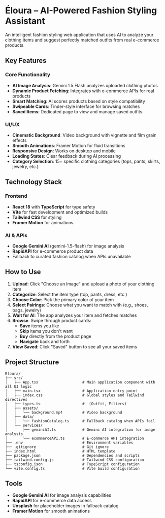 # Éloura – AI-Powered Fashion Styling Assistant

An intelligent fashion styling web application that uses AI to analyze your clothing items and suggest perfectly matched outfits from real e-commerce products.

##  Key Features

### Core Functionality
- **AI Image Analysis**: Gemini 1.5 Flash analyzes uploaded clothing photos
- **Dynamic Product Fetching**: Integrates with e-commerce APIs for real products
- **Smart Matching**: AI scores products based on style compatibility
- **Swipeable Cards**: Tinder-style interface for browsing matches
- **Saved Items**: Dedicated page to view and manage saved outfits

### UI/UX
- **Cinematic Background**: Video background with vignette and film grain effects
- **Smooth Animations**: Framer Motion for fluid transitions
- **Responsive Design**: Works on desktop and mobile
- **Loading States**: Clear feedback during AI processing
- **Category Selection**: 15+ specific clothing categories (tops, pants, skirts, jewelry, etc.)

##  Technology Stack

### Frontend
- **React 18** with **TypeScript** for type safety
- **Vite** for fast development and optimized builds
- **Tailwind CSS** for styling
- **Framer Motion** for animations

### AI & APIs
- **Google Gemini AI** (gemini-1.5-flash) for image analysis
- **RapidAPI** for e-commerce product data
- Fallback to curated fashion catalog when APIs unavailable

##  How to Use

1. **Upload**: Click "Choose an Image" and upload a photo of your clothing item
2. **Categorize**: Select the item type (top, pants, dress, etc.)
3. **Choose Color**: Pick the primary color of your item
4. **Select Pairings**: Choose what you want to match with (e.g., shoes, bags, jewelry)
5. **Wait for AI**: The app analyzes your item and fetches matches
6. **Browse**: Swipe through product cards:
   -  **Save** items you like
   -  **Skip** items you don't want
   -  **Buy** directly from the product page
   -  **Navigate** back and forth
7. **View Saved**: Click "Saved" button to see all your saved items

##  Project Structure

```
Eloura/
├── src/
│   ├── App.tsx                    # Main application component with all UI logic
│   ├── main.tsx                   # Application entry point
│   ├── index.css                  # Global styles and Tailwind directives
│   ├── types.ts                   #  (Outfit, Filters)
│   ├── assets/
│   │   └── background.mp4         # Video background
│   ├── data/
│   │   └── fashionCatalog.ts      # Fallback catalog when APIs fail
│   └── services/
│       ├── geminiAI.ts            # Gemini AI integration for image analysis
│       └── ecommerceAPI.ts        # E-commerce API integration
├── .env                           # Environment variables 
├── .gitignore                     # Git ignore 
├── index.html                     # HTML template
├── package.json                   # Dependencies and scripts
├── tailwind.config.js             # Tailwind CSS configuration
├── tsconfig.json                  # TypeScript configuration
└── vite.config.ts                 # Vite build configuration
```

## Tools

- **Google Gemini AI** for image analysis capabilities
- **RapidAPI** for e-commerce data access
- **Unsplash** for placeholder images in fallback catalog
- **Framer Motion** for smooth animations
